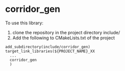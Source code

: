# corridor_gen
To use this library:
1. clone the repository in the project directory include/
2. Add the following to CMakeLists.txt of the project
```
add_subdirectory(include/corridor_gen)
target_link_libraries(${PROJECT_NAME}_XX 
  ...
  corridor_gen
  )
```
